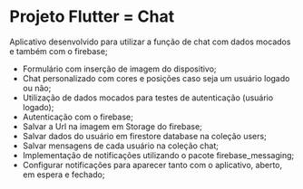# Projeto Flutter = Chat

Aplicativo desenvolvido para utilizar a função de chat com dados mocados e também com o firebase;

- Formulário com inserção de imagem do dispositivo;
- Chat personalizado com cores e posições caso seja um usuário logado ou não;
- Utilização de dados mocados para testes de autenticação (usuário logado);
- Autenticação com o firebase;
- Salvar a Url na imagem em Storage do firebase;
- Salvar dados do usuário em firestore database na coleção users;
- Salvar mensagens de cada usuário na coleção chat;
- Implementação de notificações utilizando o pacote firebase_messaging;
- Configurar notificações para aparecer tanto com o aplicativo, aberto, em espera e fechado;
